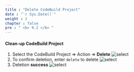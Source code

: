 ```yaml
---
title : "Delete CodeBuild Project"
date : "`r Sys.Date()`"
weight : 2
chapter : false
pre : " <b> 9.2 </b> "
---
```


#### Clean-up CodeBuild Project
 
1. Select the CodeBuild Project => Action => **Delete** ![select](/images/8-clean-up/2-delete-codebuild/cb-delete%20(1).jpg?width=60pc)
2. To confirm deletion, enter ```delete``` to delete ![select](/images/8-clean-up/2-delete-codebuild/cb-delete%20(2).jpg?width=60pc)
3. Deletion **success** ![select](/images/8-clean-up/2-delete-codebuild/cb-delete%20(3).jpg?width=60pc)
